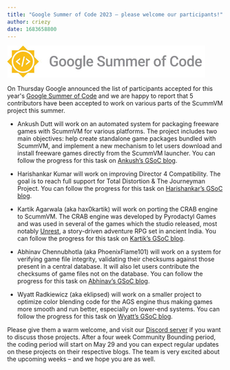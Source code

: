 ```yaml
---
title: "Google Summer of Code 2023 – please welcome our participants!"
author: criezy
date: 1683658800
---
```


![GSoC Logo](/data/news/GSoC2016Logo.png)

On Thursday Google announced the list of participants accepted for this year's [Google Summer of Code](https://summerofcode.withgoogle.com/) and we are happy to report that 5 contributors have been accepted to work on various parts of the ScummVM project this summer.

* Ankush Dutt will work on an automated system for packaging freeware games with ScummVM for various platforms. The project includes two main objectives: help create standalone game packages bundled with ScummVM, and implement a new mechanism to let users download and install freeware games directly from the ScummVM launcher. You can follow the progress for this task on [Ankush’s GSoC blog](https://blogs.scummvm.org/ankushdutt/).

* Harishankar Kumar will work on improving Director 4 Compatibility. The goal is to reach full support for Total Distortion & The Journeyman Project. You can follow the progress for this task on [Harishankar’s GSoC blog](https://blogs.scummvm.org/hsk/).

* Kartik Agarwala (aka hax0kartik) will work on porting the CRAB engine to ScummVM. The CRAB engine was developed by Pyrodactyl Games and was used in several of the games which the studio released, most notably [Unrest](https://www.mobygames.com/game/74307/unrest/), a story-driven adventure RPG set in ancient India. You can follow the progress for this task on [Kartik’s GSoC blog](https://blogs.scummvm.org/hax0kartik/).

* Abhinav Chennubhotla (aka PhoenixFlame101) will work on a system for verifying game file integrity, validating their checksums against those present in a central database. It will also let users contribute the checksums of game files not on the database. You can follow the progress for this task on [Abhinav’s GSoC blog](https://blogs.scummvm.org/phoenixflame101/).

* Wyatt Radkiewicz (aka  eklipsed) will work on a smaller project to optimize color blending code for the AGS engine thus making games more smooth and run better, especially on lower-end systems. You can follow the progress for this task on [Wyatt’s GSoC blog](https://blogs.scummvm.org/eklipsed/).

Please give them a warm welcome, and visit our [Discord server](https://discord.gg/4cDsMNtcpG) if you want to discuss those projects. After a four week Community Bounding period, the coding period will start on May 29 and you can expect regular updates on these projects on their respective blogs. The team is very excited about the upcoming weeks – and we hope you are as well.

